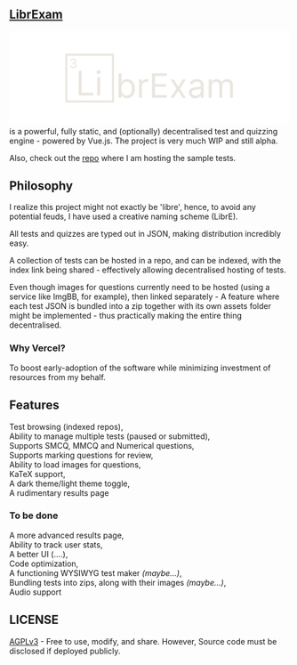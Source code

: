 ## [LibrExam](https://librexam.vercel.app)

![logo](./public/librexamTyped.svg)<br>
is a powerful, fully static, and (optionally) decentralised test and quizzing engine - powered by Vue.js. The project is very much WIP and still alpha.

Also, check out the [repo](https://github.com/librexam/testRepo) where I am hosting the sample tests.

## Philosophy
I realize this project might not exactly be 'libre', hence, to avoid any potential feuds, I have used a creative naming scheme (LibrE).

All tests and quizzes are typed out in JSON, making distribution incredibly easy.

A collection of tests can be hosted in a repo, and can be indexed, with the index link being shared - effectively allowing decentralised hosting of tests.

Even though images for questions currently need to be hosted (using a service like ImgBB, for example), then linked separately - A feature where each test JSON is bundled into a zip together with its own assets folder might be implemented - thus practically making the entire thing decentralised.

### Why Vercel?
To boost early-adoption of the software while minimizing investment of resources from my behalf.

## Features 
Test browsing (indexed repos),<br>
Ability to manage multiple tests (paused or submitted),<br>
Supports SMCQ, MMCQ and Numerical questions,<br>
Supports marking questions for review, <br>
Ability to load images for questions,<br>
KaTeX support,<br>
A dark theme/light theme toggle,<br>
A rudimentary results page<br>

### To be done
A more advanced results page, <br>
Ability to track user stats, <br>
A better UI (....), <br>
Code optimization, <br>
A functioning WYSIWYG test maker *(maybe...)*, <br>
Bundling tests into zips, along with their images *(maybe...)*,<br>
Audio support

## LICENSE
[AGPLv3](LICENSE) - Free to use, modify, and share. However, Source code must be disclosed if deployed publicly.
